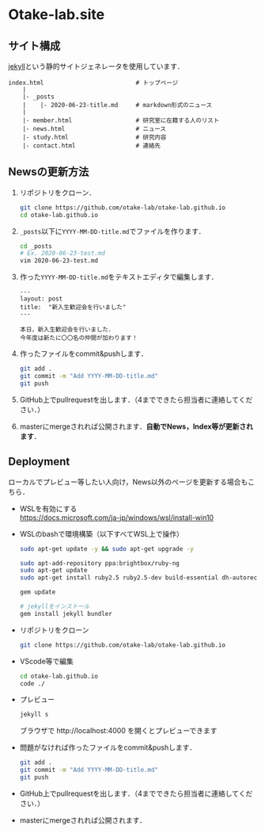 # Otake-lab.site

## サイト構成
[jekyll](http://jekyllrb-ja.github.io/)という静的サイトジェネレータを使用しています．

```
index.html                          # トップページ
    |
    |- _posts
    |    |- 2020-06-23-title.md     # markdown形式のニュース
    |    
    |- member.html                  # 研究室に在籍する人のリスト
    |- news.html                    # ニュース
    |- study.html                   # 研究内容
    |- contact.html                 # 連絡先
```

## Newsの更新方法


1. リポジトリをクローン．
    ```bash
    git clone https://github.com/otake-lab/otake-lab.github.io
    cd otake-lab.github.io
    ``` 

2. `_posts`以下に`YYYY-MM-DD-title.md`でファイルを作ります．

    ```bash
    cd _posts
    # Ex. 2020-06-23-test.md
    vim 2020-06-23-test.md
    ```

3. 作った`YYYY-MM-DD-title.md`をテキストエディタで編集します．

    ```
    ---
    layout: post
    title:  "新入生歓迎会を行いました"
    ---

    本日，新入生歓迎会を行いました．
    今年度は新たに〇〇名の仲間が加わります！

    ```

4. 作ったファイルをcommit&pushします．

    ```bash
    git add .
    git commit -m "Add YYYY-MM-DD-title.md"
    git push
    ```

5. GitHub上でpullrequestを出します．（4までできたら担当者に連絡してください．）

6. masterにmergeされれば公開されます．**自動でNews，Index等が更新されます**．

## Deployment

ローカルでプレビュー等したい人向け，News以外のページを更新する場合もこちら．

- WSLを有効にする  
    https://docs.microsoft.com/ja-jp/windows/wsl/install-win10

- WSLのbashで環境構築（以下すべてWSL上で操作）
    ```bash
    sudo apt-get update -y && sudo apt-get upgrade -y

    sudo apt-add-repository ppa:brightbox/ruby-ng
    sudo apt-get update
    sudo apt-get install ruby2.5 ruby2.5-dev build-essential dh-autoreconf
    ```

    ```bash
    gem update
    ```

    ```bash
    # jekyllをインストール
    gem install jekyll bundler
    ```

- リポジトリをクローン

    ```bash 
    git clone https://github.com/otake-lab/otake-lab.github.io
    ```

- VScode等で編集

    ```bash 
    cd otake-lab.github.io
    code ./
    ```

- プレビュー

    ```bash
    jekyll s
    ```
    ブラウザで http://localhost:4000 を開くとプレビューできます

- 問題がなければ作ったファイルをcommit&pushします．

    ```bash
    git add .
    git commit -m "Add YYYY-MM-DD-title.md"
    git push
    ```

- GitHub上でpullrequestを出します．（4までできたら担当者に連絡してください．）

- masterにmergeされれば公開されます．